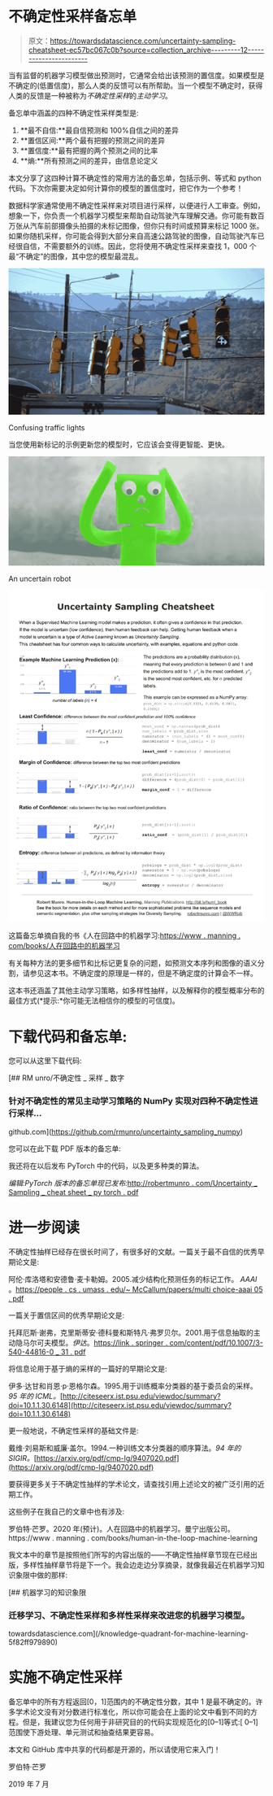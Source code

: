# 不确定性采样备忘单

> 原文：<https://towardsdatascience.com/uncertainty-sampling-cheatsheet-ec57bc067c0b?source=collection_archive---------12----------------------->

当有监督的机器学习模型做出预测时，它通常会给出该预测的置信度。如果模型是不确定的(低置信度)，那么人类的反馈可以有所帮助。当一个模型不确定时，获得人类的反馈是一种被称为*不确定性采样*的*主动学习*。

备忘单中涵盖的四种不确定性采样类型是:

1.  **最不自信:**最自信预测和 100%自信之间的差异
2.  **置信区间:**两个最有把握的预测之间的差异
3.  **置信度:**最有把握的两个预测之间的比率
4.  **熵:**所有预测之间的差异，由信息论定义

本文分享了这四种计算不确定性的常用方法的备忘单，包括示例、等式和 python 代码。下次你需要决定如何计算你的模型的置信度时，把它作为一个参考！

数据科学家通常使用不确定性采样来对项目进行采样，以便进行人工审查。例如，想象一下，你负责一个机器学习模型来帮助自动驾驶汽车理解交通。你可能有数百万张从汽车前部摄像头拍摄的未标记图像，但你只有时间或预算来标记 1000 张。如果你随机采样，你可能会得到大部分来自高速公路驾驶的图像，自动驾驶汽车已经很自信，不需要额外的训练。因此，您将使用不确定性采样来查找 1，000 个最“不确定”的图像，其中您的模型最混乱。

![](img/a769342204151e4fcfcd76450b717965.png)

Confusing traffic lights

当您使用新标记的示例更新您的模型时，它应该会变得更智能、更快。

![](img/93e2fbcd6f7a9e5fc8b226c2c8dba372.png)

An uncertain robot

![](img/74806a38f4a822e324856dd077d22367.png)

这篇备忘单摘自我的书《人在回路中的机器学习:[https://www . manning . com/books/人在回路中的机器学习](https://www.manning.com/books/human-in-the-loop-machine-learning#ref)

有关每种方法的更多细节和比标记更复杂的问题，如预测文本序列和图像的语义分割，请参见这本书。不确定度的原理是一样的，但是不确定度的计算会不一样。

这本书还涵盖了其他主动学习策略，如多样性抽样，以及解释你的模型概率分布的最佳方式(*提示:*你可能无法相信你的模型的可信度)。

# 下载代码和备忘单:

您可以从这里下载代码:

[](https://github.com/rmunro/uncertainty_sampling_numpy) [## RM unro/不确定性 _ 采样 _ 数字

### 针对不确定性的常见主动学习策略的 NumPy 实现对四种不确定性进行采样…

github.com](https://github.com/rmunro/uncertainty_sampling_numpy) 

您可以在此下载 PDF 版本的备忘单:

我还将在以后发布 PyTorch 中的代码，以及更多种类的算法。

*编辑:PyTorch 版本的备忘单现已发布:*[http://robertmunro . com/Uncertainty _ Sampling _ cheat sheet _ py torch . pdf](http://robertmunro.com/Uncertainty_Sampling_Cheatsheet_PyTorch.pdf)

# 进一步阅读

不确定性抽样已经存在很长时间了，有很多好的文献。一篇关于最不自信的优秀早期论文是:

阿伦·库洛塔和安德鲁·麦卡勒姆。2005.减少结构化预测任务的标记工作。 *AAAI* 。[https://people . cs . umass . edu/~ McCallum/papers/multi choice-aaai 05 . pdf](https://people.cs.umass.edu/~mccallum/papers/multichoice-aaai05.pdf)

一篇关于置信区间的优秀早期论文是:

托拜厄斯·谢弗，克里斯蒂安·德科曼和斯特凡·弗罗贝尔。2001.用于信息抽取的主动隐马尔可夫模型。*伊达*。[https://link . springer . com/content/pdf/10.1007/3-540-44816-0 _ 31 . pdf](https://link.springer.com/content/pdf/10.1007/3-540-44816-0_31.pdf)

将信息论用于基于熵的采样的一篇好的早期论文是:

伊多·达甘和肖恩·p·恩格尔森。1995.用于训练概率分类器的基于委员会的采样。*95 年的 ICML。*[http://citeseerx.ist.psu.edu/viewdoc/summary?doi=10.1.1.30.6148](http://citeseerx.ist.psu.edu/viewdoc/summary?doi=10.1.1.30.6148)

更一般地说，不确定性采样的基础文件是:

戴维·刘易斯和威廉·盖尔。1994.一种训练文本分类器的顺序算法。*94 年的 SIGIR。*[https://arxiv.org/pdf/cmp-lg/9407020.pdf](https://arxiv.org/pdf/cmp-lg/9407020.pdf)

要获得更多关于不确定性抽样的学术论文，请查找引用上述论文的被广泛引用的近期工作。

这些例子在我自己的文章中也有涉及:

罗伯特·芒罗。2020 年(预计)。人在回路中的机器学习。曼宁出版公司。https://www . manning . com/books/human-in-the-loop-machine-learning

我文本中的章节是按照他们所写的内容出版的——不确定性抽样章节现在已经出版，多样性抽样章节将是下一个。我会边走边分享摘录，就像我最近在机器学习知识象限中做的那样:

[](/knowledge-quadrant-for-machine-learning-5f82ff979890) [## 机器学习的知识象限

### 迁移学习、不确定性采样和多样性采样来改进您的机器学习模型。

towardsdatascience.com](/knowledge-quadrant-for-machine-learning-5f82ff979890) 

# 实施不确定性采样

备忘单中的所有方程返回[0，1]范围内的不确定性分数，其中 1 是最不确定的。许多学术论文没有对分数进行标准化，所以你可能会在上面的论文中看到不同的方程。但是，我建议您为任何用于非研究目的的代码实现规范化的[0–1]等式:[ 0–1]范围使下游处理、单元测试和抽查结果更容易。

本文和 GitHub 库中共享的代码都是开源的，所以请使用它来入门！

罗伯特·芒罗

2019 年 7 月
